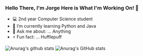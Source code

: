 ### Hello There, I'm Jorge Here is What I'm Working On! 👋



- 💻 2nd year Computer Science student
- 🌱 I’m currently learning Python and Java
- 💬 Ask me about: ... Anything
- ⚡ Fun fact: ... Hufflepuff





![Anurag's github stats](https://github-readme-stats.vercel.app/api?username=jorgeeluisvg&theme=chartreuse-dark&show_icons=true)
![Anurag's GitHub stats](https://github-readme-stats.vercel.app/api?username=jorgeeluisvg&show_icons=true&theme=monokai)

